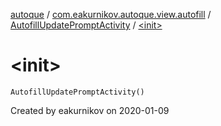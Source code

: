[autoque](../../index.md) / [com.eakurnikov.autoque.view.autofill](../index.md) / [AutofillUpdatePromptActivity](index.md) / [&lt;init&gt;](./-init-.md)

# &lt;init&gt;

`AutofillUpdatePromptActivity()`

Created by eakurnikov on 2020-01-09

